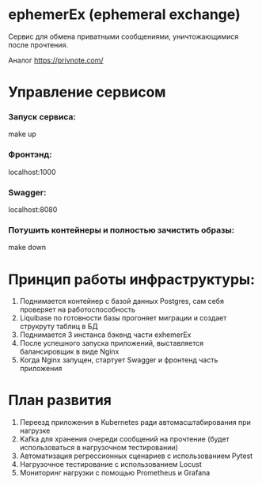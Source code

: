 # ephemerEx (ephemeral exchange)
Сервис для обмена приватными сообщениями, уничтожающимися после прочтения.

Аналог https://privnote.com/

# Управление сервисом

### Запуск сервиса:
make up

### Фронтэнд:
localhost:1000

### Swagger:
localhost:8080

### Потушить контейнеры и полностью зачистить образы:
make down


# Принцип работы инфраструктуры:
1. Поднимается контейнер с базой данных Postgres, сам себя проверяет на работоспособность
2. Liquibase по готовности базы прогоняет миграции и создает струкруту таблиц в БД
3. Поднимается 3 инстанса бэкенд части exhemerEx
4. После успешного запуска приложений, выставляется балансировщик в виде Nginx
5. Когда Nginx запущен, стартует Swagger и фронтенд часть приложения


# План развития
1. Переезд приложения в Kubernetes ради автомасштабирования при нагрузке
2. Kafka для хранения очереди сообщений на прочтение (будет использоваться в нагрузочном тестировании)
3. Автоматизация регрессионных сценариев с использованием Pytest
4. Нагрузочное тестирование с использованием Locust
5. Мониторинг нагрузки с помощью Prometheus и Grafana
